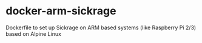# docker-arm-sickrage
Dockerfile to set up Sickrage on ARM based systems (like Raspberry Pi 2/3) based on Alpine Linux
